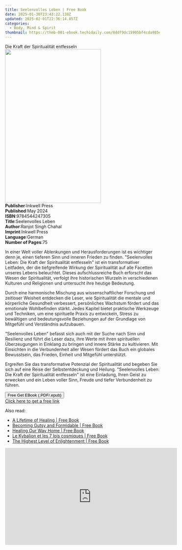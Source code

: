 ```yaml
---
title: Seelenvolles Leben | Free Book
date: 2025-01-30T23:43:22.138Z
updated: 2025-02-01T22:36:14.857Z
categories:
  - Body, Mind & Spirit
thumbnail: https://thmb-001-ebook.techidaily.com/8ddf9dc15905bf4cda985e37146984987f7f449496c52a666c46291e3e02d6e4.jpg
---
```

<main id="book-container">
  <div class="flex flex-col">
    <div class="book-brief flex-1 py-6 px-4 sm:p-6 md:py-10 md:px-8">
      <!-- brief-->
      <div class="book-brief-main">Die Kraft der Spiritualität entfesseln</div>
    </div>
    <div
      class="book-meta-info flex-1 grid gap-4 col-start-1 col-end-3 row-start-1 sm:mb-6 sm:grid-cols-4 lg:gap-6 lg:col-start-2 lg:row-end-6 lg:row-span-6 lg:mb-0"
    >
      <div
        class="book-meta-info-left place-content-center mt-4 p-4 text-sm leading-6 col-start-2 col-span-2 dark:text-slate-400"
      >
        <img
          class="w-full h-500 object-cover rounded-lg sm:h-255 sm:col-span-2 lg:col-span-full"
          src="https://img-001-ebook.techidaily.com/7da8d3bec5405d4e56bbd12f583382d2c4777b4a1286bdb93e6f33d14ab38339.jpg"
          alt=""
          width="312"
          height="500"
        />
      </div>
      <div
        class="book-meta-info-right mt-2 col-start-1 row-start-2 col-span-3 self-center"
      >
        <!-- meta data  -->
        <div class="flex flex-col px-4 md:px-8">
          <div class="flex-1">
            <strong>Publisher</strong>:<span class="px-2">Inkwell Press</span>
          </div>
          <div class="flex-1">
            <strong>Published</strong>:<span class="px-2">May 2024</span>
          </div>
          <div class="flex-1">
            <strong>ISBN</strong>:<span class="px-2">9784544247305</span>
          </div>
          <div class="flex-1">
            <strong>Title</strong>:<span class="px-2">Seelenvolles Leben</span>
          </div>
          <div class="flex-1">
            <strong>Author</strong>:<span class="px-2"
              >Ranjot Singh Chahal</span
            >
          </div>
          <div class="flex-1">
            <strong>Imprint</strong>:<span class="px-2">Inkwell Press</span>
          </div>
          <div class="flex-1">
            <strong>Language</strong>:<span class="px-2">German</span>
          </div>
          <div class="flex-1">
            <strong>Number of Pages</strong>:<span class="px-2">75</span>
          </div>
        </div>
      </div>
    </div>
    <div class="book-description flex-1 py-6 px-4 sm:p-6 md:py-10 md:px-8">
      <div class="book-description-main">
        <div accordion-content="" id="description">
          <p>
            <span style="color: rgb(32, 33, 36)"
              >In einer Welt voller Ablenkungen und Herausforderungen ist es
              wichtiger denn je, einen tieferen Sinn und inneren Frieden zu
              finden. "Seelenvolles Leben: Die Kraft der Spiritualität
              entfesseln" ist ein transformativer Leitfaden, der die
              tiefgreifende Wirkung der Spiritualität auf alle Facetten unseres
              Lebens beleuchtet. Dieses aufschlussreiche Buch erforscht das
              Wesen der Spiritualität, verfolgt ihre historischen Wurzeln in
              verschiedenen Kulturen und Religionen und untersucht ihre heutige
              Bedeutung.</span
            >
          </p>
          <p>
            <span style="color: rgb(32, 33, 36)"
              >Durch eine harmonische Mischung aus wissenschaftlicher Forschung
              und zeitloser Weisheit entdecken die Leser, wie Spiritualität die
              mentale und körperliche Gesundheit verbessert, persönliches
              Wachstum fördert und das emotionale Wohlbefinden stärkt. Jedes
              Kapitel bietet praktische Werkzeuge und Techniken, um eine
              spirituelle Praxis zu entwickeln, Stress zu bewältigen und
              bedeutungsvolle Beziehungen auf der Grundlage von Mitgefühl und
              Verständnis aufzubauen.</span
            >
          </p>
          <p>
            <span style="color: rgb(32, 33, 36)"
              >"Seelenvolles Leben" befasst sich auch mit der Suche nach Sinn
              und Resilienz und führt die Leser dazu, ihre Werte mit ihren
              spirituellen Überzeugungen in Einklang zu bringen und innere
              Stärke zu kultivieren. Mit Einsichten in die Verbundenheit aller
              Wesen fördert das Buch ein globales Bewusstsein, das Frieden,
              Einheit und Mitgefühl unterstützt.</span
            >
          </p>
          <p>
            <span style="color: rgb(32, 33, 36)"
              >Ergreifen Sie das transformative Potenzial der Spiritualität und
              begeben Sie sich auf eine Reise der Selbstentdeckung und Heilung.
              "Seelenvolles Leben: Die Kraft der Spiritualität entfesseln" ist
              eine Einladung, Ihren Geist zu erwecken und ein Leben voller Sinn,
              Freude und tiefer Verbundenheit zu führen.</span
            >
          </p>
        </div>
        <div class="accordion-fader"></div>
      </div>
    </div>
    <div class="book-excerpts flex-1 py-6 px-4 sm:p-6 md:py-10 md:px-8"></div>
    <div
      class="book-about-author flex-1 py-6 px-4 sm:p-6 md:py-10 md:px-8"
    ></div>
    <div class="book-free-get flex-1 py-6 px-4 sm:p-6 md:py-10 md:px-8">
      <button
        id="btn-free-get"
        class="bg-blue-500 hover:bg-blue-700 text-white font-bold py-2 px-4 rounded"
      >
        Free Get EBook (.PDF/.epub)
      </button>
      <div id="countdown-display" class="px-2 text-lg mt-2"></div>
      <a
        id="free-link"
        class="hidden bg-blue-500 hover:bg-blue-700 text-white font-bold py-2 px-4 rounded"
        href="https://www.ebooks.com/en-us/book/211368722/seelenvolles-leben/ranjot-singh-chahal/"
        target="_blank"
        >Click here to get a free link</a
      >
    </div>
    <script>
      let countdownTime = 0;
      let countdownInterval = null;
      document
        .getElementById('btn-free-get')
        .addEventListener('click', startCountdown);
      function startCountdown() {
        countdownTime = new Date().getTime() + 60000 * 3;
        countdownInterval = setInterval(updateCountdown, 1000);
        document.getElementById('btn-free-get').disabled = true;
        document
          .getElementById('btn-free-get')
          .classList.add('bg-gray-500', 'cursor-not-allowed');
      }
      function updateCountdown() {
        let currentTime = new Date().getTime();
        let timeLeft = countdownTime - currentTime;
        let secondsLeft = Math.floor(timeLeft / 1000);
        document.getElementById('countdown-display').innerHTML =
          `Remaining time: ${secondsLeft} seconds.`;
        if (secondsLeft <= 0) {
          clearInterval(countdownInterval);
          document.getElementById('btn-free-get').classList.add('hidden');
          document.getElementById('free-link').classList.remove('hidden');
          document.getElementById('countdown-display').innerHTML = '';
        }
      }
    </script>
  </div>
</main>

<ins class="adsbygoogle"
      style="display:block"
      data-ad-client="ca-pub-7571918770474297"
      data-ad-slot="8358498916"
      data-ad-format="auto"
      data-full-width-responsive="true"></ins>
    

<span class="atpl-alsoreadstyle">Also read:</span>
<div><ul>
<li><a href="https://novels-ebooks.techidaily.com/210836604-9798987452455-a-lifetime-of-healing/"><u>A Lifetime of Healing | Free Book</u></a></li>
<li><a href="https://novels-ebooks.techidaily.com/210836658-9780645011302-becoming-gutsy-and-formidable/"><u>Becoming Gutsy and Formidable | Free Book</u></a></li>
<li><a href="https://novels-ebooks.techidaily.com/210838426-9781952692659-healing-our-way-home/"><u>Healing Our Way Home | Free Book</u></a></li>
<li><a href="https://novels-ebooks.techidaily.com/210838062-9782019469443-le-kybalion-et-les-7-lois-cosmiques/"><u>Le Kybalion et les 7 lois cosmiques | Free Book</u></a></li>
<li><a href="https://novels-ebooks.techidaily.com/210838409-9781401965075-the-highest-level-of-enlightenment/"><u>The Highest Level of Enlightenment | Free Book</u></a></li>
</ul></div>

<!-- affiliate ads begin -->
<iframe width="560" height="315" src="https://www.youtube.com/embed/lxv4NM-89CU?si=Uj5rOkhrwZ_6QIuW" title="YouTube video player" frameborder="0" allow="accelerometer; autoplay; clipboard-write; encrypted-media; gyroscope; picture-in-picture; web-share" referrerpolicy="strict-origin-when-cross-origin" allowfullscreen></iframe>
<!-- affiliate ads end -->

